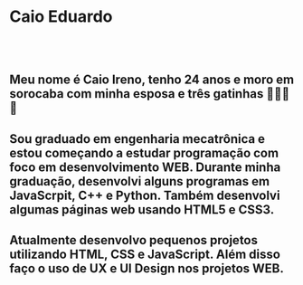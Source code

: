 # Caio Eduardo 
<br>
<br>

## Meu nome é Caio Ireno, tenho 24 anos e moro em sorocaba com minha esposa e três gatinhas :couple::smiley_cat::smiley_cat::smiley_cat:

## Sou graduado em engenharia mecatrônica e estou começando a estudar programação com foco em desenvolvimento WEB. Durante minha graduação, desenvolvi alguns programas em JavaScrpit, C++ e Python. Também desenvolvi algumas páginas web usando HTML5 e CSS3.

## Atualmente desenvolvo pequenos projetos utilizando HTML, CSS e JavaScript. Além disso faço o uso de UX e UI Design nos projetos WEB.
